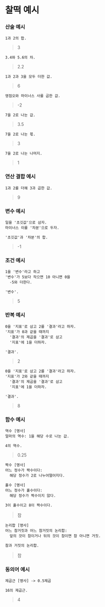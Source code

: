 # 찰떡 예시

### 산술 예시
`1과 2의 합.`
  
> 3

 `3.4와 5.6의 차.`

> 2.2

`1과 2과 3을 모두 더한 값.`

> 6

`영점오와 마이너스 사를 곱한 값.`

> -2

`7을 2로 나눈 값.`

> 3.5

`7을 2로 나눈 몫.`

> 3

`7을 2로 나눈 나머지.`

> 1

### 연산 결합 예시

`1과 2를 더해 3과 곱한 값.`

> 9

### 변수 예시

```
일을 '초깃값'으로 삼자.
마이너스 이를 '차분'으로 두자.

'초깃값'과 '차분'의 합.
```

> -1

### 조건 예시
```
1을 '변수'라고 하고
'변수'가 5보다 작으면 10 아니면 0을
  -5와 더한다.

'변수'.
```

> 5

### 반복 예시

```
0을 '지표'로 삼고 2를 '결과'라고 하자.
'지표'가 0과 같을 때까지
  '결과'의 제곱을 '결과'로 삼고
  '지표'에 1을 더하자.

'결과'.
```

> 2

```
0을 '지표'로 삼고 2를 '결과'라고 하자.
'지표'가 2와 같을 때까지
  '결과'의 제곱을 '결과'로 삼고
  '지표'에 1을 더하자.

'결과'.
```

> 8

### 함수 예시

```
역수 [명사]
얼마의 역수: 1을 해당 수로 나눈 값.

4의 역수.
```

> 0.25

```
짝수 [명사]
어느 정수가 짝수이다:
  해당 정수가 2로 나누어떨어지다.

홀수 [명사]
어느 정수가 홀수이다:
  해당 정수가 짝수이지 않다.

3이 홀수이고 8이 짝수이다.
```

> 참

```
논리합 [명사]
어느 참거짓과 어느 참거짓의 논리합:
  앞의 것이 참이거나 뒤의 것이 참이면 참 아니면 거짓.

참과 거짓의 논리합.
```

> 참

### 동의어 예시

```
제곱근 [명사] -> 0.5제곱

16의 제곱근.
```

> 4
